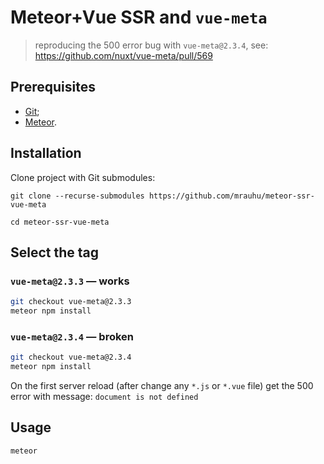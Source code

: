 ﻿# Meteor+Vue SSR and `vue-meta`

> reproducing the 500 error bug with `vue-meta@2.3.4`, see: https://github.com/nuxt/vue-meta/pull/569

## Prerequisites


* [Git](https://git-scm.com/);
* [Meteor](https://www.meteor.com/).

## Installation

Clone project with Git submodules:

```
git clone --recurse-submodules https://github.com/mrauhu/meteor-ssr-vue-meta
```

```
cd meteor-ssr-vue-meta
```

## Select the tag

### `vue-meta@2.3.3` — works

```sh
git checkout vue-meta@2.3.3
meteor npm install
```

### `vue-meta@2.3.4` — broken

```sh
git checkout vue-meta@2.3.4
meteor npm install
```

On the first server reload (after change any `*.js` or `*.vue` file) get the 500 error with message:
`document is not defined`

## Usage

```
meteor
```

